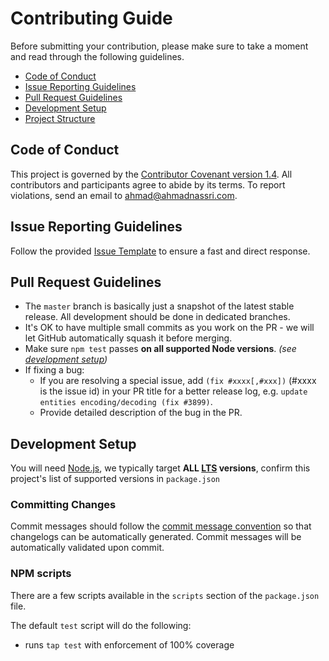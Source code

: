 # Contributing Guide

Before submitting your contribution, please make sure to take a moment and read through the following guidelines.

- [Code of Conduct](#code-of-conduct)
- [Issue Reporting Guidelines](#issue-reporting-guidelines)
- [Pull Request Guidelines](#pull-request-guidelines)
- [Development Setup](#development-setup)
- [Project Structure](#project-structure)

## Code of Conduct

This project is governed by the [Contributor Covenant version 1.4][code-of-conduct]. All contributors and participants agree to abide by its terms. To report violations, send an email to ahmad@ahmadnassri.com.

## Issue Reporting Guidelines

Follow the provided [Issue Template](./ISSUE_TEMPLATE.md) to ensure a fast and direct response.

## Pull Request Guidelines

- The `master` branch is basically just a snapshot of the latest stable release. All development should be done in dedicated branches.
- It's OK to have multiple small commits as you work on the PR - we will let GitHub automatically squash it before merging.
- Make sure `npm test` passes **on all supported Node versions**. _(see [development setup](#development-setup))_
- If fixing a bug:
  - If you are resolving a special issue, add `(fix #xxxx[,#xxx])` (#xxxx is the issue id) in your PR title for a better release log, e.g. `update entities encoding/decoding (fix #3899)`.
  - Provide detailed description of the bug in the PR.

## Development Setup

You will need [Node.js](http://nodejs.org), we typically target **ALL [LTS][lts] versions**, confirm this project's list of supported versions in `package.json`

### Committing Changes

Commit messages should follow the [commit message convention](./COMMIT_CONVENTION.md) so that changelogs can be automatically generated. Commit messages will be automatically validated upon commit.

### NPM scripts

There are a few scripts available in the `scripts` section of the `package.json` file.

The default `test` script will do the following: 

* runs `tap test` with enforcement of 100% coverage

[code-of-conduct]: ./CODE_OF_CONDUCT.md
[lts]: https://github.com/nodejs/Release
